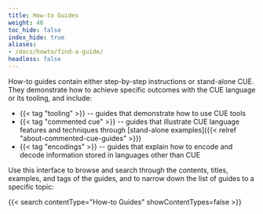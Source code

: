 ```yaml
---
title: How-to Guides
weight: 40
toc_hide: false
index_hide: true
aliases:
- /docs/howto/find-a-guide/
headless: false
---
```


How-to guides contain either step-by-step instructions or stand-alone CUE.
They demonstrate how to achieve specific outcomes with the CUE language or its
tooling, and include:

- {{< tag "tooling" >}} -- guides that demonstrate how to use CUE tools
- {{< tag "commented cue" >}} -- guides that illustrate CUE language features
  and techniques through
  [stand-alone examples]({{< relref "about-commented-cue-guides" >}})
- {{< tag "encodings" >}} -- guides that explain how to encode and decode
  information stored in languages other than CUE

<!--more-->

Use this interface to browse and search through the contents, titles, examples,
and tags of the guides, and to narrow down the list of guides to a specific
topic:

{{< search contentType="How-to Guides" showContentTypes=false >}}
